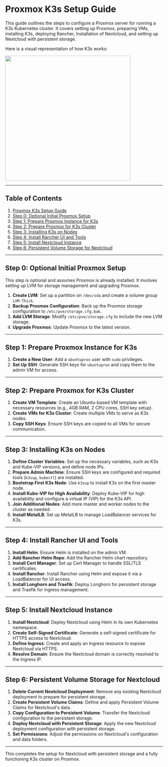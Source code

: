 # Proxmox K3s Setup Guide

This guide outlines the steps to configure a Proxmox server for running a K3s Kubernetes cluster. It covers setting up Proxmox, preparing VMs, installing K3s, deploying Rancher, Installation of Nextcloud, and setting up Nextcloud with persistent storage.

Here is a visual representation of how K3s works:

<img src="https://k3s.io/img/how-it-works-k3s-revised.svg" width="400" />

---

## Table of Contents
1. [Proxmox K3s Setup Guide](#proxmox-k3s-setup-guide)
2. [Step 0: Optional Initial Proxmox Setup](#step-0-optional-initial-proxmox-setup)
3. [Step 1: Prepare Proxmox Instance for K3s](#step-1-prepare-proxmox-instance-for-k3s)
4. [Step 2: Prepare Proxmox for K3s Cluster](#step-2-prepare-proxmox-for-k3s-cluster)
5. [Step 3: Installing K3s on Nodes](#step-3-installing-k3s-on-nodes)
6. [Step 4: Install Rancher UI and Tools](#step-4-install-rancher-ui-and-tools)
7. [Step 5: Install Nextcloud Instance](#step-5-install-nextcloud-instance)
8. [Step 6: Persistent Volume Storage for Nextcloud](#step-6-persistent-volume-storage-for-nextcloud)

---

## Step 0: Optional Initial Proxmox Setup

This step is optional and assumes Proxmox is already installed. It involves setting up LVM for storage management and upgrading Proxmox.

1. **Create LVM**: Set up a partition on `/dev/sda` and create a volume group `LVM-Thick`.
2. **Backup Proxmox Configuration**: Back up the Proxmox storage configuration to `/etc/pve/storage.cfg.bak`.
3. **Add LVM Storage**: Modify `/etc/pve/storage.cfg` to include the new LVM storage.
4. **Upgrade Proxmox**: Update Proxmox to the latest version.

---

## Step 1: Prepare Proxmox Instance for K3s

1. **Create a New User**: Add a `ubuntuprox` user with `sudo` privileges.
2. **Set Up SSH**: Generate SSH keys for `ubuntuprox` and copy them to the admin VM for access.

---

## Step 2: Prepare Proxmox for K3s Cluster

1. **Create VM Template**: Create an Ubuntu-based VM template with necessary resources (e.g., 4GB RAM, 2 CPU cores, SSH key setup).
2. **Create VMs for K3s Cluster**: Create multiple VMs to serve as K3s nodes.
3. **Copy SSH Keys**: Ensure SSH keys are copied to all VMs for secure communication.

---

## Step 3: Installing K3s on Nodes

1. **Define Cluster Variables**: Set up the necessary variables, such as K3s and Kube-VIP versions, and define node IPs.
2. **Prepare Admin Machine**: Ensure SSH keys are configured and required tools (`k3sup`, `kubectl`) are installed.
3. **Bootstrap First K3s Node**: Use `k3sup` to install K3s on the first master node.
4. **Install Kube-VIP for High Availability**: Deploy Kube-VIP for high availability and configure a virtual IP (VIP) for the K3s API.
5. **Join Additional Nodes**: Add more master and worker nodes to the cluster as needed.
6. **Install MetalLB**: Set up MetalLB to manage LoadBalancer services for K3s.

---

## Step 4: Install Rancher UI and Tools

1. **Install Helm**: Ensure Helm is installed on the admin VM.
2. **Add Rancher Helm Repo**: Add the Rancher Helm chart repository.
3. **Install Cert Manager**: Set up Cert Manager to handle SSL/TLS certificates.
4. **Install Rancher**: Install Rancher using Helm and expose it via a LoadBalancer for UI access.
5. **Install Longhorn and Traefik**: Deploy Longhorn for persistent storage and Traefik for ingress management.

---

## Step 5: Install Nextcloud Instance

1. **Install Nextcloud**: Deploy Nextcloud using Helm in its own Kubernetes namespace.
2. **Create Self-Signed Certificate**: Generate a self-signed certificate for HTTPS access to Nextcloud.
3. **Define Ingress**: Create and apply an Ingress resource to expose Nextcloud via HTTPS.
4. **Resolve Domain**: Ensure the Nextcloud domain is correctly resolved to the Ingress IP.

---

## Step 6: Persistent Volume Storage for Nextcloud

1. **Delete Current Nextcloud Deployment**: Remove any existing Nextcloud deployment to prepare for persistent storage.
2. **Create Persistent Volume Claims**: Define and apply Persistent Volume Claims for Nextcloud's data.
3. **Copy Configuration to Persistent Volume**: Transfer the Nextcloud configuration to the persistent storage.
4. **Deploy Nextcloud with Persistent Storage**: Apply the new Nextcloud deployment configuration with persistent storage.
5. **Set Permissions**: Adjust the permissions on Nextcloud's configuration and data folders.

---

This completes the setup for Nextcloud with persistent storage and a fully functioning K3s cluster on Proxmox.